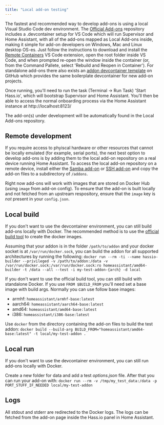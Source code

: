 ```yaml
---
title: "Local add-on testing"
---
```


The fastest and recommended way to develop add-ons is using a local Visual Studio Code dev environment. The [Official Add-ons][hassio-addons] repository includes a .devcontainer setup for VS Code which will run Supervisor and Home Assistant, with all of the add-ons mapped as Local Add-ons inside, making it simple for add-on developers on Windows, Mac and Linux desktop OS-es.  Just follow the instructions to download and install the [Remote Containers][remote-containers] VS Code extension, open the root folder inside VS Code, and when prompted re-open the window inside the container (or, from the Command Pallete, select 'Rebuild and Reopen in Container').  For standalone add-ons there also exists an [addon devcontainer template][hassio-addon-devcontainer] on GitHub which provides the same boilerplate devcontainer for new add-on projects.

Once running, you'll need to run the task (Terminal -> Run Task) 'Start Hass.io', which will bootstrap Supervisor and Home Assistant.  You'll then be able to access the normal onboarding process via the Home Assistant instance at http://localhost:8123/

The add-on(s) under development will be automatically found in the Local Add-ons repository.

[hassio-addons]: https://github.com/home-assistant/hassio-addons
[remote-containers]: https://marketplace.visualstudio.com/items?itemName=ms-vscode-remote.remote-containers
[hassio-addon-devcontainer]: https://github.com/issacg/hassio-addon-devcontainer

## Remote development

If you require access to phyiscal hardware or other resources that cannot be locally emulated (for example, serial ports), the next best option to develop add-ons is by adding them to the local add-on repository on a real device running Home Assistant. To access the local add-on repository on a remote device, install either the [Samba add-on] or [SSH add-on] and copy the add-on files to a subdirectory of `/addons`.

Right now add-ons will work with images that are stored on Docker Hub (using `image` from add-on config). To ensure that the add-on is built locally and not fetched from an upstream respository, ensure that the `image` key is *not* present in your `config.json`.

[Samba add-on]: https://www.home-assistant.io/addons/samba/
[SSH add-on]: https://www.home-assistant.io/addons/ssh/

## Local build

If you don't want to use the devcontainer environment, you can still build add-ons locally with Docker.  The recommended method is to use the [official build tool][hassio-builder] to create the docker images.

Assuming that your addon is in the folder `/path/to/addon` and your docker socket is at `/var/run/docker.sock`, you can build the addon for all supported architectures by running the following: `docker run --rm -ti --name hassio-builder --privileged -v /path/to/addon:/data -v /var/run/docker.sock:/var/run/docker.sock:ro homeassistant/amd64-builder -t /data --all --test -i my-test-addon-{arch} -d local`

If you don't want to use the official build tool, you can still build with standalone Docker. If you use `FROM $BUILD_FROM` you'll need set a base image with build args. Normally you can use follow base images:

- armhf: `homeassistant/armhf-base:latest`
- aarch64: `homeassistant/aarch64-base:latest`
- amd64: `homeassistant/amd64-base:latest`
- i386: `homeassistant/i386-base:latest`

Use `docker` from the directory containing the add-on files to build the test addon: `docker build --build-arg BUILD_FROM="homeassistant/amd64-base:latest" -t local/my-test-addon .`

[hassio-builder]: https://github.com/home-assistant/hassio-builder

## Local run

If you don't want to use the devcontainer environment, you can still run add-ons locally with Docker.

Create a new folder for data and add a test _options.json_ file. After that you can run your add-on with: `docker run --rm -v /tmp/my_test_data:/data -p PORT_STUFF_IF_NEEDED local/my-test-addon`

## Logs

All stdout and stderr are redirected to the Docker logs. The logs can be fetched from the add-on page inside the Hass.io panel in Home Assistant.
